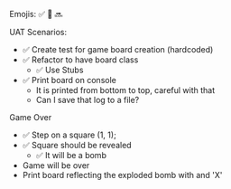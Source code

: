 Emojis:
✅ 🚧 🔜

UAT Scenarios:
- ✅ Create test for game board creation (hardcoded)
- ✅ Refactor to have board class
	- ✅ Use Stubs
- ✅ Print board on console
	- It is printed from bottom to top, careful with that
	- Can I save that log to a file?

Game Over
- ✅ Step on a square (1, 1);
- ✅ Square should be revealed
	- ✅ It will be a bomb
- Game will be over
- Print board reflecting the exploded bomb with and 'X'
